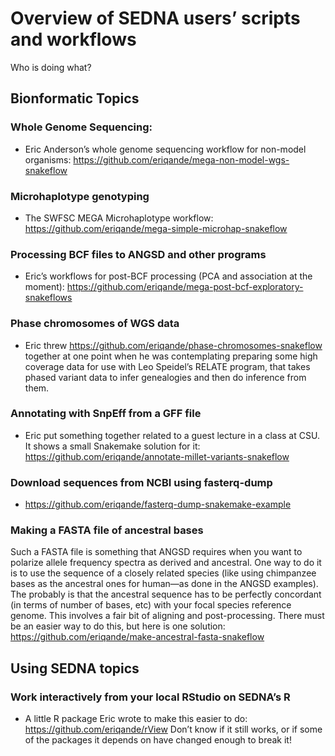 Overview of SEDNA users’ scripts and workflows
================

Who is doing what?

## Bionformatic Topics

### Whole Genome Sequencing:

- Eric Anderson’s whole genome sequencing workflow for non-model
  organisms: <https://github.com/eriqande/mega-non-model-wgs-snakeflow>

### Microhaplotype genotyping

- The SWFSC MEGA Microhaplotype workflow:
  <https://github.com/eriqande/mega-simple-microhap-snakeflow>

### Processing BCF files to ANGSD and other programs

- Eric’s workflows for post-BCF processing (PCA and association at the
  moment):
  <https://github.com/eriqande/mega-post-bcf-exploratory-snakeflows>

### Phase chromosomes of WGS data

- Eric threw <https://github.com/eriqande/phase-chromosomes-snakeflow>
  together at one point when he was contemplating preparing some high
  coverage data for use with Leo Speidel’s RELATE program, that takes
  phased variant data to infer genealogies and then do inference from
  them.

### Annotating with SnpEff from a GFF file

- Eric put something together related to a guest lecture in a class at
  CSU. It shows a small Snakemake solution for it:
  <https://github.com/eriqande/annotate-millet-variants-snakeflow>

### Download sequences from NCBI using fasterq-dump

- <https://github.com/eriqande/fasterq-dump-snakemake-example>

### Making a FASTA file of ancestral bases

Such a FASTA file is something that ANGSD requires when you want to
polarize allele frequency spectra as derived and ancestral. One way to
do it is to use the sequence of a closely related species (like using
chimpanzee bases as the ancestral ones for human—as done in the ANGSD
examples). The probably is that the ancestral sequence has to be
perfectly concordant (in terms of number of bases, etc) with your focal
species reference genome. This involves a fair bit of aligning and
post-processing. There must be an easier way to do this, but here is one
solution: <https://github.com/eriqande/make-ancestral-fasta-snakeflow>

## Using SEDNA topics

### Work interactively from your local RStudio on SEDNA’s R

- A little R package Eric wrote to make this easier to do:
  <https://github.com/eriqande/rView> Don’t know if it still works, or
  if some of the packages it depends on have changed enough to break it!
